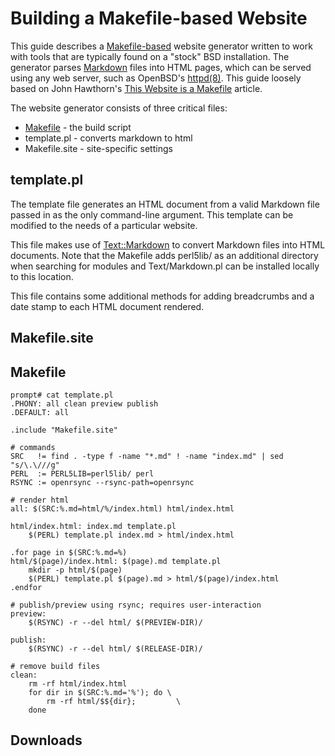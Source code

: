 # Building a Makefile-based Website
This guide describes a [Makefile-based][openbsd-man-make] website generator 
written to work with tools that are typically found on a "stock" BSD
installation. The generator parses [Markdown][fireball-markdown] files into HTML
pages, which can be served using any web server, such as OpenBSD's 
[httpd(8)][openbsd-man-make]. This guide loosely based on John Hawthorn's 
[This Website is a Makefile][hawthorn-make] article.

The website generator consists of three critical files:
	
* [Makefile][github-kzoo-makefile] - the build script
* template.pl - converts markdown to html
* Makefile.site - site-specific settings

## template.pl 
The template file generates an HTML document from a valid Markdown file passed
in as the only command-line argument. This template can be modified to the needs
of a particular website. 
 
This file makes use of [Text::Markdown][cpan-markdown] to convert Markdown files
into HTML documents. Note that the Makefile adds perl5lib/ as an additional 
directory when searching for modules and Text/Markdown.pl can be installed
locally to this location.

This file contains some additional methods for adding
breadcrumbs and a date stamp to each HTML document rendered.

## Makefile.site

## Makefile

	prompt# cat template.pl
	.PHONY: all clean preview publish
	.DEFAULT: all
	
	.include "Makefile.site"
	
	# commands
	SRC   != find . -type f -name "*.md" ! -name "index.md" | sed "s/\.\///g"
	PERL  := PERL5LIB=perl5lib/ perl
	RSYNC := openrsync --rsync-path=openrsync
	
	# render html
	all: $(SRC:%.md=html/%/index.html) html/index.html
	
	html/index.html: index.md template.pl
		$(PERL) template.pl index.md > html/index.html
	
	.for page in $(SRC:%.md=%)
	html/$(page)/index.html: $(page).md template.pl
		mkdir -p html/$(page)
		$(PERL) template.pl $(page).md > html/$(page)/index.html
	.endfor
	
	# publish/preview using rsync; requires user-interaction
	preview:
		$(RSYNC) -r --del html/ $(PREVIEW-DIR)/
	
	publish:
		$(RSYNC) -r --del html/ $(RELEASE-DIR)/
	
	# remove build files
	clean:
		rm -rf html/index.html
		for dir in $(SRC:%.md='%'); do \
			rm -rf html/$${dir};         \
		done

## Downloads

[cpan-markdown]: https://metacpan.org/pod/Text::Markdown
[fireball-markdown]: https://daringfireball.net/projects/markdown
[github-kzoo-makefile]: https://github.com/kzootech/kzoo.tech/blob/master/Makefile
[openbsd-man-httpd]: https://man.openbsd.org/httpd
[openbsd-man-make]: https://man.openbsd.org/make
[hawthorn-make]: https://johnhawthorn.com/2018/01/this-website-is-a-makefile/

 
